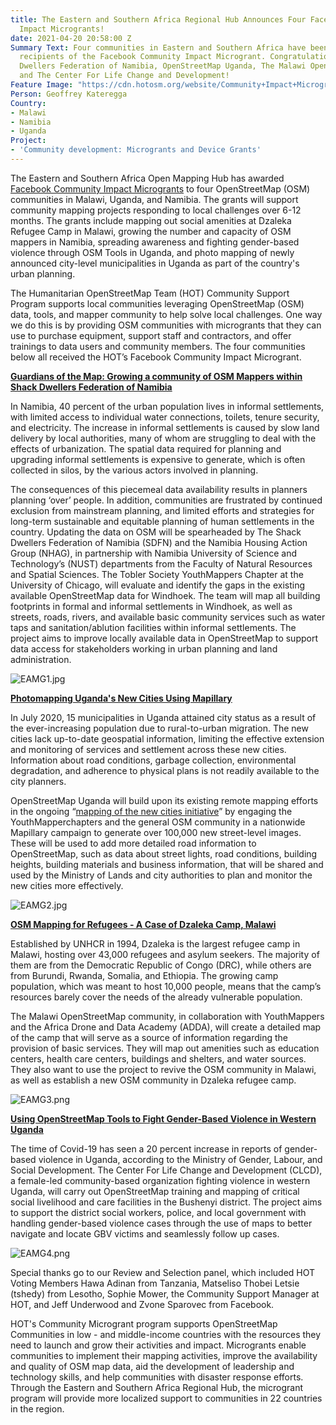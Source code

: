 ```yaml
---
title: The Eastern and Southern Africa Regional Hub Announces Four Facebook Community
  Impact Microgrants!
date: 2021-04-20 20:58:00 Z
Summary Text: Four communities in Eastern and Southern Africa have been selected as
  recipients of the Facebook Community Impact Microgrant. Congratulations to The Shack
  Dwellers Federation of Namibia, OpenStreetMap Uganda, The Malawi OpenStreetMap community,
  and The Center For Life Change and Development!
Feature Image: "https://cdn.hotosm.org/website/Community+Impact+Microgrants+FB-aa87ed.png"
Person: Geoffrey Kateregga
Country:
- Malawi
- Namibia
- Uganda
Project:
- 'Community development: Microgrants and Device Grants'
---
```


The Eastern and Southern Africa Open Mapping Hub has awarded [Facebook Community Impact Microgrants](https://www.hotosm.org/community/community-grants/) to four OpenStreetMap (OSM) communities in Malawi, Uganda, and Namibia. The grants will support community mapping projects responding to local challenges over 6-12 months. The grants include mapping out social amenities at Dzaleka Refugee Camp in Malawi, growing the number and capacity of OSM mappers in Namibia, spreading awareness and fighting gender-based violence through OSM Tools in Uganda, and photo mapping of newly announced city-level municipalities in Uganda as part of the country's urban planning.

The Humanitarian OpenStreetMap Team (HOT) Community Support Program supports local communities leveraging OpenStreetMap (OSM) data, tools, and mapper community to help solve local challenges. One way we do this is by providing OSM communities with microgrants that they can use to purchase equipment, support staff and contractors, and offer trainings to data users and community members. The four communities below all received the HOT’s Facebook Community Impact Microgrant.

**[Guardians of the Map: Growing a community of OSM Mappers within Shack Dwellers Federation of Namibia](https://wiki.openstreetmap.org/wiki/Humanitarian_OSM_Team/HOT_Microgrants/Community_Impact_Microgrants_2021/Proposal/Guardians_of_the_Map:_Growing_a_community_of_OSM_Mappers_within_Shack_Dwellers_Federation_of_Namibia)**

In Namibia, 40 percent of the urban population lives in informal settlements, with limited access to individual water connections, toilets, tenure security, and electricity. The increase in informal settlements is caused by slow land delivery by local authorities, many of whom are struggling to deal with the effects of urbanization. The spatial data required for planning and upgrading informal settlements is expensive to generate, which is often collected in silos, by the various actors involved in planning.

The consequences of this piecemeal data availability results in planners planning ‘over’ people. In addition, communities are frustrated by continued exclusion from mainstream planning, and limited efforts and strategies for long-term sustainable and equitable planning of human settlements in the country. Updating the data on OSM will be spearheaded by The Shack Dwellers Federation of Namibia (SDFN) and the Namibia Housing Action Group (NHAG), in partnership with Namibia University of Science and Technology’s (NUST) departments from the  Faculty of Natural Resources and Spatial Sciences. The Tobler Society YouthMappers Chapter at the University of Chicago, will evaluate and identify the gaps in the existing available OpenStreetMap data for Windhoek. The team will map all building footprints in formal and informal settlements in Windhoek, as well as streets, roads, rivers, and available basic community services such as water taps and sanitation/ablution facilities within informal settlements. The project aims to improve locally available data in OpenStreetMap to support  data access for stakeholders working in urban planning and land administration.

![EAMG1.jpg](https://cdn.hotosm.org/website/EAMG1.jpg)

**[Photomapping Uganda's New Cities Using Mapillary](https://wiki.openstreetmap.org/wiki/Humanitarian_OSM_Team/HOT_Microgrants/Community_Impact_Microgrants_2021/Proposal/Photomapping_Uganda%27s_New_Cities)**

In July 2020, 15 municipalities in Uganda attained city status as a result of the ever-increasing population due to rural-to-urban migration. The new cities lack up-to-date geospatial information, limiting the effective extension and monitoring of services and settlement across these new cities. Information about road conditions, garbage collection, environmental degradation, and adherence to physical plans is not readily available to the city planners.

OpenStreetMap Uganda will build upon its existing remote mapping efforts in the ongoing “[mapping of the new cities initiative](http://mapuganda.org/newcities.html)” by engaging the YouthMapperchapters and the general OSM community in a nationwide Mapillary campaign to generate over 100,000 new street-level images. These will be used to add more detailed road information to OpenStreetMap, such as data about street lights, road conditions, building heights, building materials and business information, that will be shared and used by the Ministry of Lands and city authorities to plan and monitor the new cities more effectively.

![EAMG2.jpg](https://cdn.hotosm.org/website/EAMG2.jpg)

**[OSM Mapping for Refugees - A Case of Dzaleka Camp, Malawi](https://wiki.openstreetmap.org/wiki/Humanitarian_OSM_Team/HOT_Microgrants/Community_Impact_Microgrants_2021/Proposal/Dzaleka_Mapping)**

Established by UNHCR in 1994, Dzaleka is the largest refugee camp in Malawi, hosting over 43,000 refugees and asylum seekers. The majority of them are from the Democratic Republic of Congo (DRC), while others are from Burundi, Rwanda, Somalia, and Ethiopia. The growing camp population, which was meant to host 10,000 people, means that the camp’s resources barely cover the needs of the already vulnerable population.

The Malawi OpenStreetMap community, in collaboration with YouthMappers and the Africa Drone and Data Academy (ADDA), will create a detailed map of the camp that will serve as a source of information regarding the provision of basic services. They will map out amenities such as education centers, health care centers, buildings and shelters, and water sources. They also want to use the project to revive the OSM community in Malawi, as well as establish a new OSM community in Dzaleka refugee camp.

![EAMG3.png](https://cdn.hotosm.org/website/EAMG3.png)

**[Using OpenStreetMap Tools to Fight Gender-Based Violence in Western Uganda](https://wiki.openstreetmap.org/wiki/Humanitarian_OSM_Team/HOT_Microgrants/Community_Impact_Microgrants_2021/Proposal/Using_OpenStreetMap_Tools_to_Fight_Gender_Based_Violence_in_Western_Uganda)**

The time of Covid-19 has seen a 20 percent increase in reports of gender-based violence in Uganda, according to the Ministry of Gender, Labour, and Social Development. The Center For Life Change and Development (CLCD), a female-led community-based organization fighting violence in western Uganda, will carry out OpenStreetMap training and mapping of critical social livelihood and care facilities in the Bushenyi district. The project aims to support the district social workers, police, and local government with handling gender-based violence cases through the use of maps to better navigate and locate GBV victims and seamlessly follow up cases.

![EAMG4.png](https://cdn.hotosm.org/website/EAMG4.png)

Special thanks go to our Review and Selection panel, which included HOT Voting Members Hawa Adinan from Tanzania, Matseliso Thobei Letsie (tshedy) from Lesotho, Sophie Mower, the Community Support Manager at HOT, and Jeff Underwood and Zvone Sparovec from Facebook.

HOT's Community Microgrant program supports OpenStreetMap Communities in low - and middle-income countries with the resources they need to launch and grow their activities and impact. Microgrants enable communities to implement their mapping activities, improve the availability and quality of OSM map data, aid the development of leadership and technology skills, and help communities with disaster response efforts. Through the Eastern and Southern Africa Regional Hub, the microgrant program will provide more localized support to communities in 22 countries in the region.